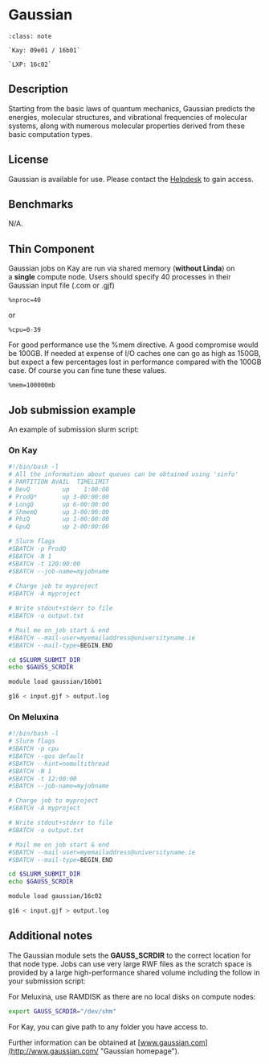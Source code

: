# Gaussian

```{admonition} Versions Installed
:class: note

`Kay: 09e01 / 16b01`

`LXP: 16c02`

```

## Description

Starting from the basic laws of quantum mechanics, Gaussian predicts the
energies, molecular structures, and vibrational frequencies of molecular
systems, along with numerous molecular properties derived from these
basic computation types.

## License

Gaussian is available for use. Please contact the [Helpdesk](/academic/national-hpc/user-support "ICHEC Helpdesk") to gain access.

## Benchmarks

N/A.

## Thin Component

Gaussian jobs on Kay are run via shared memory (**without Linda**) on
a **single** compute node. Users should specify 40 processes in their
Gaussian input file (.com or .gjf)

`%nproc=40`

or

`%cpu=0-39`

For good performance use the %mem directive. A good compromise would be
100GB. If needed at expense of I/O caches one can go as high as 150GB,
but expect a few percentages lost in performance compared with the 100GB
case. Of course you can fine tune these values.

`%mem=100000mb`

## Job submission example
An example of submission slurm script:

### On Kay

```bash
#!/bin/bash -l
# All the information about queues can be obtained using 'sinfo'
# PARTITION AVAIL  TIMELIMIT  
# DevQ         up    1:00:00   
# ProdQ*       up 3-00:00:00    
# LongQ        up 6-00:00:00    
# ShmemQ       up 3-00:00:00    
# PhiQ         up 1-00:00:00   
# GpuQ         up 2-00:00:00    

# Slurm flags
#SBATCH -p ProdQ
#SBATCH -N 1
#SBATCH -t 120:00:00
#SBATCH --job-name=myjobname
    
# Charge job to myproject 
#SBATCH -A myproject

# Write stdout+stderr to file
#SBATCH -o output.txt

# Mail me on job start & end
#SBATCH --mail-user=myemailaddress@universityname.ie
#SBATCH --mail-type=BEGIN,END

cd $SLURM_SUBMIT_DIR
echo $GAUSS_SCRDIR

module load gaussian/16b01

g16 < input.gjf > output.log   
```

### On Meluxina

```bash
#!/bin/bash -l
# Slurm flags
#SBATCH -p cpu
#SBATCH --qos default
#SBATCH --hint=nomultithread
#SBATCH -N 1
#SBATCH -t 12:00:00
#SBATCH --job-name=myjobname

# Charge job to myproject 
#SBATCH -A myproject

# Write stdout+stderr to file
#SBATCH -o output.txt

# Mail me on job start & end
#SBATCH --mail-user=myemailaddress@universityname.ie
#SBATCH --mail-type=BEGIN,END

cd $SLURM_SUBMIT_DIR
echo $GAUSS_SCRDIR

module load gaussian/16c02

g16 < input.gjf > output.log
```


## Additional notes

The Gaussian module sets the **GAUSS_SCRDIR** to the correct location
for that node type. Jobs can use very large RWF files as the scratch
space is provided by a large high-performance shared volume including
the follow in your submission script:


For Meluxina, use RAMDISK as there are no local disks on compute nodes:

```bash
export GAUSS_SCRDIR="/dev/shm"
```
For Kay, you can give path to any folder you have access to.

Further information can be obtained at [www.gaussian.com](http://www.gaussian.com/ "Gaussian homepage").

